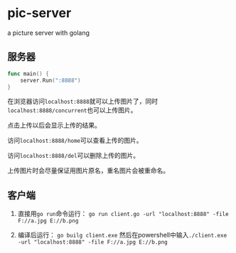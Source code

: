 # pic-server
a picture server with golang

## 服务器

```go
func main() {
	server.Run(":8888")
}
```

在浏览器访问`localhost:8888`就可以上传图片了，同时`localhost:8888/concurrent`也可以上传图片。

点击上传以后会显示上传的结果。

访问`localhost:8888/home`可以查看上传的图片。

访问`localhost:8888/del`可以删除上传的图片。

上传图片时会尽量保证用图片原名，重名图片会被重命名。

## 客户端

1. 直接用`go run`命令运行：
```go run client.go -url "localhost:8888" -file F://a.jpg E://b.png```

2. 编译后运行：
```go builg client.exe```
然后在powershell中输入`./client.exe -url "localhost:8888" -file F://a.jpg E://b.png`

